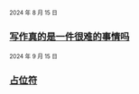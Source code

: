 <font size="1">2024 年 8 月 15 日</font>

### [写作真的是一件很难的事情吗](learntowrite.md)

<font size="1">2024 年 9 月 15 日</font>

### [占位符](./)
